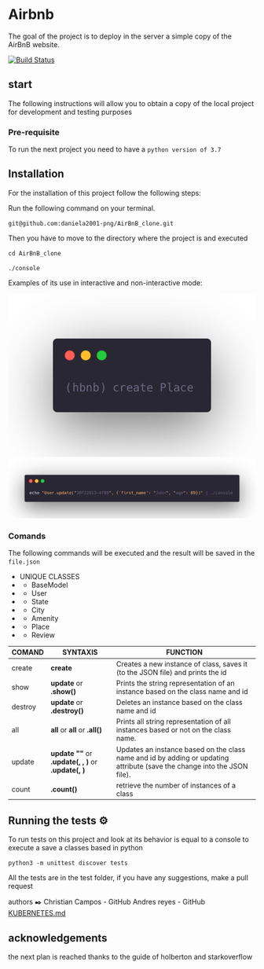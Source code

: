 # Airbnb
The goal of the project is to deploy in the server a simple copy of the AirBnB website.

[![Build Status](https://travis-ci.org/joemccann/dillinger.svg?branch=master)](https://travis-ci.org/joemccann/dillinger)

start
------------------------------------------------------------------
The following instructions will allow you to obtain a copy of the local project for development and testing purposes


### Pre-requisite
To run the next project you need to have a `python version of 3.7`

## Installation 
For the installation of this project follow the following steps:

Run the following command on your terminal.
```
git@github.com:daniela2001-png/AirBnB_clone.git
```
Then you have to move to the directory where the project is and executed
```
cd AirBnB_clone
```
```
./console
```
Examples of its use in interactive and non-interactive mode:



![A image how works the console in non interactive](interactive.png)
![](noninteractieve.png)

### Comands

The following commands will be executed and the result will be saved in the `file.json`

- UNIQUE CLASSES
-  - BaseModel
-  -  User
-  -  State
-  - City
-  - Amenity
-  - Place
-  - Review



| COMAND | SYNTAXIS | FUNCTION |
| ------ | ------ | ----- |
| create | **create <class name>** |  Creates a new instance of class, saves it (to the JSON file) and prints the id |
| show | **update <class name> <id>** or **<class name>.show(<id>)** | Prints the string representation of an instance based on the class name and id |
| destroy | **update <class name> <id>** or **<class name>.destroy(<id>)** | Deletes an instance based on the class name and id |
| all | **all <class name>**  or **all** or **<class name>.all()** | Prints all string representation of all instances based or not on the class name. |
| update | **update <class name> <id> <attribute name> "<attribute value>"**     or   **<class name>.update(<id>, <attribute name>, <attribute value>)** or **<class name>.update(<id>, <dictionary representation>)**| Updates an instance based on the class name and id by adding or updating attribute (save the change into the JSON file). |
|count|**<class name>.count()** |  retrieve the number of instances of a class |


Running the tests ⚙️
------------------------------
To run tests on this project and look at its behavior is equal to a console to execute a save a classes based in python
```
python3 -m unittest discover tests
```
All the tests are in the test folder, if you have any suggestions, make a pull request

authors ✒️
Christian Campos - GitHub Andres reyes - GitHub
[KUBERNETES.md](https://github.com/joemccann/dillinger/blob/master/KUBERNETES.md)


acknowledgements
-------------------------------------------
the next plan is reached thanks to the guide of holberton and starkoverflow
